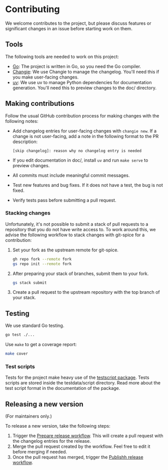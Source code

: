 # Contributing

We welcome contributes to the project,
but please discuss features or significant changes
in an issue before starting work on them.

## Tools

The following tools are needed to work on this project:

- [Go](https://go.dev/):
  The project is written in Go, so you need the Go compiler.
- [Changie](https://changie.dev/):
  We use Changie to manage the changelog.
  You'll need this if you make user-facing changes.
- [uv](https://docs.astral.sh/uv/):
  We use uv to manage Python dependencies for documentation generation.
  You'll need this to preview changes to the doc/ directory.

## Making contributions

Follow the usual GitHub contribution process for making changes
with the following notes:

- Add changelog entries for user-facing changes with `changie new`.
  If a change is not user-facing, add a note in the following format
  to the PR description:

  ```
  [skip changelog]: reason why no changelog entry is needed
  ```

- If you edit documentation in doc/,
  install `uv` and run `make serve` to preview changes.
- All commits must include meaningful commit messages.
- Test new features and bug fixes.
  If it does not have a test, the bug is not fixed.
- Verify tests pass before submitting a pull request.

### Stacking changes

Unfortunately, it's not possible to submit a stack of pull requests
to a repository that you do not have write access to.
To work around this, we advise the following workflow
to stack changes with git-spice for a contribution:

1. Set your fork as the upstream remote for git-spice.

    ```bash
    gh repo fork --remote fork
    gs repo init --remote fork
    ```

2. After preparing your stack of branches, submit them to your fork.

    ```bash
    gs stack submit
    ```

3. Create a pull request to the upstream repository with the top branch
   of your stack.

## Testing

We use standard Go testing.

```sh
go test ./...
```

Use `make` to get a coverage report:

```sh
make cover
```

### Test scripts

Tests for the project make heavy use of the
[testscript package](https://pkg.go.dev/github.com/rogpeppe/go-internal/testscript).
Tests scripts are stored inside the testdata/script directory.
Read more about the test script format in the documentation of the package.

## Releasing a new version

(For maintainers only.)

To release a new version, take the following steps:

1. Trigger the [Prepare release workflow](https://github.com/abhinav/git-spice/actions/workflows/prepare-release.yml).
   This will create a pull request with the changelog entries for the release.
2. Merge the pull request created by the workflow.
   Feel free to edit it before merging if needed.
3. Once the pull request has merged, trigger the
   [Publishh release workflow](https://github.com/abhinav/git-spice/actions/workflows/publish-release.yml).
